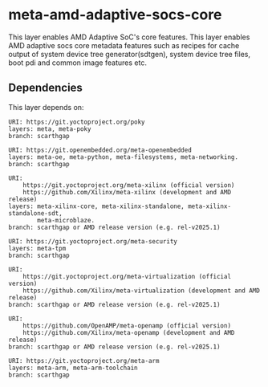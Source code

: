 # meta-amd-adaptive-socs-core

This layer enables AMD Adaptive SoC's core features. This layer enables AMD adaptive
socs core metadata features such as recipes for cache output of system device tree
generator(sdtgen), system device tree files, boot pdi and common image features
etc.

## Dependencies

This layer depends on:

	URI: https://git.yoctoproject.org/poky
	layers: meta, meta-poky
	branch: scarthgap

	URI: https://git.openembedded.org/meta-openembedded
	layers: meta-oe, meta-python, meta-filesystems, meta-networking.
	branch: scarthgap

	URI:
        https://git.yoctoproject.org/meta-xilinx (official version)
        https://github.com/Xilinx/meta-xilinx (development and AMD release)
	layers: meta-xilinx-core, meta-xilinx-standalone, meta-xilinx-standalone-sdt,
	        meta-microblaze.
	branch: scarthgap or AMD release version (e.g. rel-v2025.1)

	URI: https://git.yoctoproject.org/meta-security
	layers: meta-tpm
	branch: scarthgap

	URI:
        https://git.yoctoproject.org/meta-virtualization (official version)
        https://github.com/Xilinx/meta-virtualization (development and AMD release)
	branch: scarthgap or AMD release version (e.g. rel-v2025.1)

	URI:
        https://github.com/OpenAMP/meta-openamp (official version)
        https://github.com/Xilinx/meta-openamp (development and AMD release)
	branch: scarthgap or AMD release version (e.g. rel-v2025.1)

	URI: https://git.yoctoproject.org/meta-arm
	layers: meta-arm, meta-arm-toolchain
	branch: scarthgap
